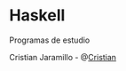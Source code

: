 Haskell
=======

Programas de estudio

Cristian Jaramillo - @[Cristian](https://twitter.com/CristianOmarJar)
